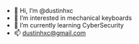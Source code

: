 - 👋 Hi, I’m @dustinhxc
- 👀 I’m interested in mechanical keyboards
- 🌱 I’m currently learning CyberSecurity
- 📫 dustinhxc@gmail.com

<!---
dustinhxc/dustinhxc is a ✨ special ✨ repository because its `README.md` (this file) appears on your GitHub profile.
You can click the Preview link to take a look at your changes.
--->
